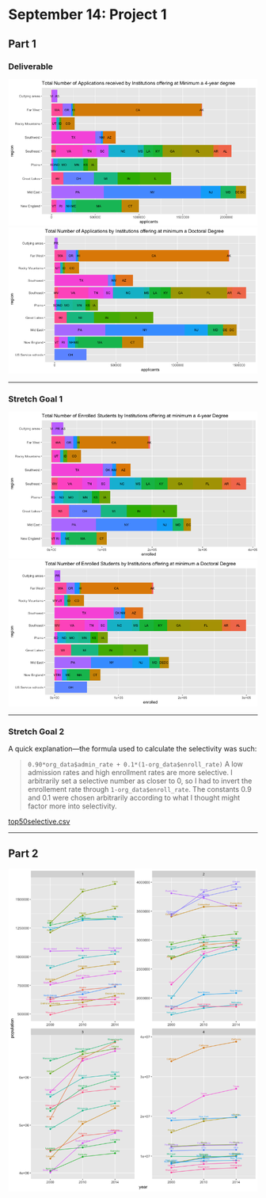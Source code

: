 # September 14: Project 1
## Part 1
### Deliverable
![](4yrcollapps.png)
![](doctoralapps.png)
___
### Stretch Goal 1
![](4yrcollenroll.png)
![](doctoralenroll.png)
___
### Stretch Goal 2
A quick explanation—the formula used to calculate the selectivity was such:
>`0.90*org_data$admin_rate + 0.1*(1-org_data$enroll_rate)`
A low admission rates and high enrollment rates are more selective. I arbitrarily set a selective number as closer to 0, so I had to invert the enrollement rate through `1-org_data$enroll_rate`. The constants 0.9 and 0.1 were chosen arbitrarily according to what I thought might factor more into selectivity.

[top50selective.csv](top50selective.csv)
___
## Part 2
![](quartile_statepop.png)
